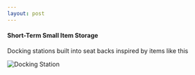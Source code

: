 ```yaml
---
layout: post
---
```


#### Short-Term Small Item Storage 

Docking stations built into seat backs inspired by items like this

![Docking Station](https://cdn.rawgit.com/Ryan-Sheehan/plane-seats-design/dfed140a/images/personal-docking.png)